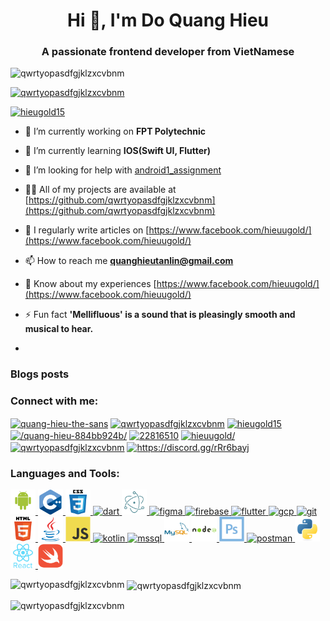 <h1 align="center">Hi 👋, I'm Do Quang Hieu</h1>
<h3 align="center">A passionate frontend developer from VietNamese</h3>

<p align="left"> <img src="https://komarev.com/ghpvc/?username=qwrtyopasdfgjklzxcvbnm&label=Profile%20views&color=0e75b6&style=flat" alt="qwrtyopasdfgjklzxcvbnm" /> </p>

<p align="left"> <a href="https://github.com/ryo-ma/github-profile-trophy"><img src="https://github-profile-trophy.vercel.app/?username=qwrtyopasdfgjklzxcvbnm" alt="qwrtyopasdfgjklzxcvbnm" /></a> </p>

<p align="left"> <a href="https://twitter.com/hieugold15" target="blank"><img src="https://img.shields.io/twitter/follow/hieugold15?logo=twitter&style=for-the-badge" alt="hieugold15" /></a> </p>

- 🔭 I’m currently working on **FPT Polytechnic**

- 🌱 I’m currently learning **IOS(Swift UI, Flutter)**

- 🤝 I’m looking for help with [android1_assignment](https://github.com/qwrtyopasdfgjklzxcvbnm/android1_assignment)

- 👨‍💻 All of my projects are available at [https://github.com/qwrtyopasdfgjklzxcvbnm](https://github.com/qwrtyopasdfgjklzxcvbnm)

- 📝 I regularly write articles on [https://www.facebook.com/hieuugold/](https://www.facebook.com/hieuugold/)

- 📫 How to reach me **quanghieutanlin@gmail.com**

- 📄 Know about my experiences [https://www.facebook.com/hieuugold/](https://www.facebook.com/hieuugold/)

- ⚡ Fun fact **'Mellifluous' is a sound that is pleasingly smooth and musical to hear.**
- 

### Blogs posts
<!-- BLOG-POST-LIST:START -->
<!-- BLOG-POST-LIST:END -->

<h3 align="left">Connect with me:</h3>
            
<p align="left">
<a href="https://codepen.io/quang-hieu-the-sans" target="blank"><img align="center" src="https://raw.githubusercontent.com/rahuldkjain/github-profile-readme-generator/master/src/images/icons/Social/codepen.svg" alt="quang-hieu-the-sans" height="30" width="40" /></a>
<a href="https://dev.to/qwrtyopasdfgjklzxcvbnm" target="blank"><img align="center" src="https://raw.githubusercontent.com/rahuldkjain/github-profile-readme-generator/master/src/images/icons/Social/devto.svg" alt="qwrtyopasdfgjklzxcvbnm" height="30" width="40" /></a>
<a href="https://twitter.com/hieugold15" target="blank"><img align="center" src="https://raw.githubusercontent.com/rahuldkjain/github-profile-readme-generator/master/src/images/icons/Social/twitter.svg" alt="hieugold15" height="30" width="40" /></a>
<a href="https://linkedin.com/in//quang-hieu-884bb924b/" target="blank"><img align="center" src="https://raw.githubusercontent.com/rahuldkjain/github-profile-readme-generator/master/src/images/icons/Social/linked-in-alt.svg" alt="/quang-hieu-884bb924b/" height="30" width="40" /></a>
<a href="https://stackoverflow.com/users/22816510" target="blank"><img align="center" src="https://raw.githubusercontent.com/rahuldkjain/github-profile-readme-generator/master/src/images/icons/Social/stack-overflow.svg" alt="22816510" height="30" width="40" /></a>
<a href="https://fb.com/hieuugold/" target="blank"><img align="center" src="https://raw.githubusercontent.com/rahuldkjain/github-profile-readme-generator/master/src/images/icons/Social/facebook.svg" alt="hieuugold/" height="30" width="40" /></a>
<a href="https://instagram.com/qwrtyopasdfgjklzxcvbnm" target="blank"><img align="center" src="https://raw.githubusercontent.com/rahuldkjain/github-profile-readme-generator/master/src/images/icons/Social/instagram.svg" alt="qwrtyopasdfgjklzxcvbnm" height="30" width="40" /></a>
<a href="https://discord.gg/https://discord.gg/rRr6bayj" target="blank"><img align="center" src="https://raw.githubusercontent.com/rahuldkjain/github-profile-readme-generator/master/src/images/icons/Social/discord.svg" alt="https://discord.gg/rRr6bayj" height="30" width="40" /></a>
</p>

<h3 align="left">Languages and Tools:</h3>
<p align="left"> <a href="https://developer.android.com" target="_blank" rel="noreferrer"> <img src="https://raw.githubusercontent.com/devicons/devicon/master/icons/android/android-original-wordmark.svg" alt="android" width="40" height="40"/> </a> <a href="https://www.w3schools.com/cpp/" target="_blank" rel="noreferrer"> <img src="https://raw.githubusercontent.com/devicons/devicon/master/icons/cplusplus/cplusplus-original.svg" alt="cplusplus" width="40" height="40"/> </a> <a href="https://www.w3schools.com/css/" target="_blank" rel="noreferrer"> <img src="https://raw.githubusercontent.com/devicons/devicon/master/icons/css3/css3-original-wordmark.svg" alt="css3" width="40" height="40"/> </a> <a href="https://dart.dev" target="_blank" rel="noreferrer"> <img src="https://www.vectorlogo.zone/logos/dartlang/dartlang-icon.svg" alt="dart" width="40" height="40"/> </a> <a href="https://www.electronjs.org" target="_blank" rel="noreferrer"> <img src="https://raw.githubusercontent.com/devicons/devicon/master/icons/electron/electron-original.svg" alt="electron" width="40" height="40"/> </a> <a href="https://www.figma.com/" target="_blank" rel="noreferrer"> <img src="https://www.vectorlogo.zone/logos/figma/figma-icon.svg" alt="figma" width="40" height="40"/> </a> <a href="https://firebase.google.com/" target="_blank" rel="noreferrer"> <img src="https://www.vectorlogo.zone/logos/firebase/firebase-icon.svg" alt="firebase" width="40" height="40"/> </a> <a href="https://flutter.dev" target="_blank" rel="noreferrer"> <img src="https://www.vectorlogo.zone/logos/flutterio/flutterio-icon.svg" alt="flutter" width="40" height="40"/> </a> <a href="https://cloud.google.com" target="_blank" rel="noreferrer"> <img src="https://www.vectorlogo.zone/logos/google_cloud/google_cloud-icon.svg" alt="gcp" width="40" height="40"/> </a> <a href="https://git-scm.com/" target="_blank" rel="noreferrer"> <img src="https://www.vectorlogo.zone/logos/git-scm/git-scm-icon.svg" alt="git" width="40" height="40"/> </a> <a href="https://www.w3.org/html/" target="_blank" rel="noreferrer"> <img src="https://raw.githubusercontent.com/devicons/devicon/master/icons/html5/html5-original-wordmark.svg" alt="html5" width="40" height="40"/> </a> <a href="https://www.java.com" target="_blank" rel="noreferrer"> <img src="https://raw.githubusercontent.com/devicons/devicon/master/icons/java/java-original.svg" alt="java" width="40" height="40"/> </a> <a href="https://developer.mozilla.org/en-US/docs/Web/JavaScript" target="_blank" rel="noreferrer"> <img src="https://raw.githubusercontent.com/devicons/devicon/master/icons/javascript/javascript-original.svg" alt="javascript" width="40" height="40"/> </a> <a href="https://kotlinlang.org" target="_blank" rel="noreferrer"> <img src="https://www.vectorlogo.zone/logos/kotlinlang/kotlinlang-icon.svg" alt="kotlin" width="40" height="40"/> </a> <a href="https://www.microsoft.com/en-us/sql-server" target="_blank" rel="noreferrer"> <img src="https://www.svgrepo.com/show/303229/microsoft-sql-server-logo.svg" alt="mssql" width="40" height="40"/> </a> <a href="https://www.mysql.com/" target="_blank" rel="noreferrer"> <img src="https://raw.githubusercontent.com/devicons/devicon/master/icons/mysql/mysql-original-wordmark.svg" alt="mysql" width="40" height="40"/> </a> <a href="https://nodejs.org" target="_blank" rel="noreferrer"> <img src="https://raw.githubusercontent.com/devicons/devicon/master/icons/nodejs/nodejs-original-wordmark.svg" alt="nodejs" width="40" height="40"/> </a> <a href="https://www.photoshop.com/en" target="_blank" rel="noreferrer"> <img src="https://raw.githubusercontent.com/devicons/devicon/master/icons/photoshop/photoshop-line.svg" alt="photoshop" width="40" height="40"/> </a> <a href="https://postman.com" target="_blank" rel="noreferrer"> <img src="https://www.vectorlogo.zone/logos/getpostman/getpostman-icon.svg" alt="postman" width="40" height="40"/> </a> <a href="https://www.python.org" target="_blank" rel="noreferrer"> <img src="https://raw.githubusercontent.com/devicons/devicon/master/icons/python/python-original.svg" alt="python" width="40" height="40"/> </a> <a href="https://reactjs.org/" target="_blank" rel="noreferrer"> <img src="https://raw.githubusercontent.com/devicons/devicon/master/icons/react/react-original-wordmark.svg" alt="react" width="40" height="40"/> </a> <a href="https://developer.apple.com/swift/" target="_blank" rel="noreferrer"> <img src="https://raw.githubusercontent.com/devicons/devicon/master/icons/swift/swift-original.svg" alt="swift" width="40" height="40"/> </a> </p>

<p><img align="left" src="https://github-readme-stats.vercel.app/api/top-langs?username=qwrtyopasdfgjklzxcvbnm&show_icons=true&locale=en&layout=compact" alt="qwrtyopasdfgjklzxcvbnm" /></p>

<p>&nbsp;<img align="center" src="https://github-readme-stats.vercel.app/api?username=qwrtyopasdfgjklzxcvbnm&show_icons=true&locale=en" alt="qwrtyopasdfgjklzxcvbnm" /></p>

<p><img align="center" src="https://github-readme-streak-stats.herokuapp.com/?user=qwrtyopasdfgjklzxcvbnm&" alt="qwrtyopasdfgjklzxcvbnm" /></p>

